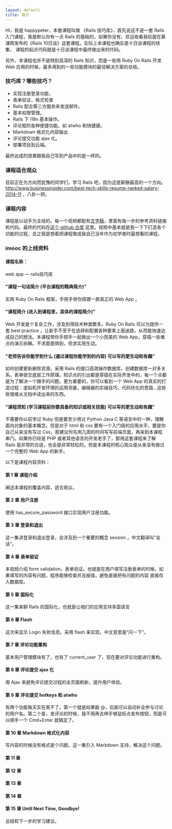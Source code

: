 ```yaml
---
layout: default
title: 简介
---
```


HI，我是 happypeter，本套课程叫做 《Rails 技巧库》，首先说这不是一套 Rails 入门课程，我是默认你有一点 Rails 的基础的，如果你没有，欢迎收看我前面在慕课网发布的《Rails 10日谈》这套课程。实际上本课程也确实是十日谈课程的续集，
课程的起点代码就是十日谈课程中最终做出来的代码。


另外，本课程也并不是特别高深的 Rails 知识，而是一些用 Ruby On Rails 开发 Web 应用的时候，最多用到的一些功能模块的最佳解决方案的总结。

### 技巧库？哪些技巧？
- 实现注册登录功能，
- 表单验证，格式检查
- Rails 配合第三方服务来发送邮件。
- 基本权限管理。
- Rails 下 i18n 基本操作。
- 评论框的各种便捷功能，如 atwho 和快捷键。
- Markdown 格式化内容输出
- 评论提交功能 ajax 化。
- 部署项目到云端。

最终达成的效果跟我自己写到产品中的是一样的。

### 课程适合观众

目前正在为方向而犹豫的同学们，学习 Rails 吧，因为这是薪酬最高的一个方向。 <http://www.businessinsider.com/best-tech-skills-resume-ranked-salary-2014-11> ，八卦一把。


### 课程内容
课程是以动手为主线的。每一个视频都配有[文字稿](http://happypeter.github.io/rails-tricks/)，里面有每一步的参考资料链接和代码。最终的代码在[这个 github 仓库](https://github.com/happypeter/rails-tricks) 这里。视频中基本就是我一下下打造各个功能的过程，总之我是想着把课程做成我自己当年作为初学者时最想看的课程。

### imooc 的上线资料

#### 课程名称：

web app — rails技巧库

#### "课程一句话简介 (平台课程的精典简介)"

实用 Ruby On Rails 框架，手把手带你搭建一款真正的 Web App 。

#### "课程简介 (进入到课程里，具体的课程简介)"

Web 开发是个复杂工作，涉及到得技术种类繁多。Ruby On Rails 可以为提供一套 best practice ，让新手不至于在选择和配置各种要素上面迷路，从而能快速达成自己的想法。本课程带你手把手一起做出一个小而美的 Web App，穿插一些难点的演示拆解。不求面面俱到，但求实用生动。

#### "老师告诉你能学到什么 (通过课程你能学到的内容) 可以写的更生动和有趣"

如何创建更新删除资源。采用 Rails 的接口高效操作数据库。创建数据库一对多关系。表单提交底层工作原理。知识点的引出都是穿插在实际开发中的，每一个点都是为了解决一个棘手的问题。更为重要的，你可以看到一个 Web App 的真实的打造过程：虚拟机开发环境的运用测量，编辑器的实操技巧，代码优化的思路...这些些很难从文档中读出来的东西。

#### "课程须知 (学习课程前你要具备的知识或相关技能) 可以写的更生动和有趣"

不需要你以前学过 Ruby 但是要至少用过 Python Java C 等语言中的一种，理解面向对象的基本概念。但是对于 html 和 css 要有一个入门级的应用水平，要是你自己从来没有写过 Css，那建议你先用几周的时间写写前端页面，再来到本课程串门。如果你已经是 PHP 或者其他语言的开发老手了，那用这套课程来了解 Rails 是非常的合适，也会是非常轻松的。但是本课程的核心观众是从来没有做过一个完整的 Web App 的新手。

以下是课程内容资料：

#### 第 1 章 课程介绍
阐述本课程的覆盖内容，适合观众。

#### 第 2 章 用户注册
使用 has_secure_password 接口实现用户注册功能。

#### 第 3 章 登录和退出
这一集讲登录和退出登录，会涉及到一个重要的概念 session ，中文翻译叫“会话”。

#### 第 4 章 表单验证
本视频介绍 form validation，表单验证。也就是在用户填写注册表单的时候，如果填写的内容有问题，程序能够检查并且报错，避免直接把有问题的内容 直接存入数据库。

#### 第 5 章 国际化
这一集来聊 Rails 的国际化，也就是让咱们的应用支持多国语言

#### 第 6 章 Flash
这次来显示 Login 失败信息。采用 flash 来实现，中文意思是“闪一下”。

#### 第 7 章 评论功能重构
基本用户管理模块有了，也有了 current_user 了，现在要对评论功能进行重构。

#### 第 8 章 评论提交 ajax 化
用 Ajax 来避免评论提交过程的全页面刷新，提升用户体验。

#### 第 9 章 评论提交 hotkeys 和 atwho
有两个功能每天实在离不了。第一个就是如果敲 @，后面可以自动补全参与讨论的用户名。第二个是，发评论的时候，我不用再去伸手够鼠标点发布按钮，而是可以顺手一个 Cmd+Enter 就搞定了。

#### 第 10 章 Markdown 格式化内容
写内容的时候没有格式是个问题，这一集引入 Markdown 支持，解决这个问题。

#### 第 11 章


#### 第 12 章


#### 第 13 章


#### 第 14 章


#### 第 15 章 Until Next Time, Goodbye!
总结和下一步的学习建议。
